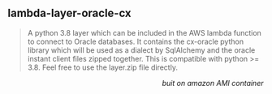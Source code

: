 ## lambda-layer-oracle-cx

> A python 3.8 layer which can be included in the AWS lambda function to connect to Oracle databases. It contains the cx-oracle python library which will be used as a dialect by SqlAlchemy and the oracle instant client files zipped together. This is compatible with python >= 3.8. Feel free to use the layer.zip file directly. 

<div align="right"><i>
    buit on amazon AMI container
</i></div>



